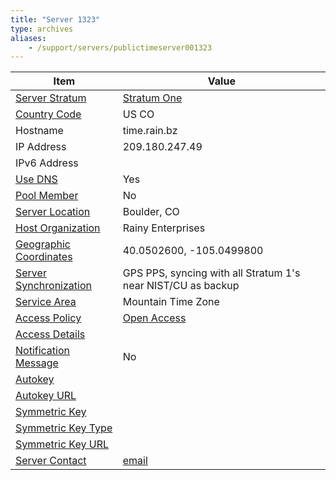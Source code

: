 ```yaml
---
title: "Server 1323"
type: archives
aliases:
    - /support/servers/publictimeserver001323
---
```


| Item | Value |
| ----- | ----- |
| [Server Stratum](/support/servers/serverstratum) | [Stratum One](/support/servers/stratumonetimeservers) |
| [Country Code](/support/servers/countrycode) | US CO |
| Hostname |  time.rain.bz |
| IP Address |  209.180.247.49 |
| IPv6 Address | |
| [Use DNS](/support/servers/usedns) | Yes |
| [Pool Member](/support/servers/poolmember) | No |
| [Server Location](/support/servers/serverlocation) |  Boulder, CO  |
| [Host Organization](/support/servers/hostorganization) |  Rainy Enterprises |
| [ Geographic Coordinates](/support/servers/geographiccoordinates) |  40.0502600, -105.0499800 |
| [Server Synchronization](/support/servers/serversynchronization) |  GPS PPS, syncing with all Stratum 1's near NIST/CU as backup  |
| [Service Area](/support/servers/servicearea) |  Mountain Time Zone  |
| [Access Policy](/support/servers/accesspolicy) | [Open Access](/support/servers/openaccess) |
| [Access Details](/support/servers/accessdetails) |  |
| [Notification Message](/support/servers/notificationmessage) | No |
| [Autokey](/support/servers/autokey) |  |
| [Autokey URL](/support/servers/autokeyurl) | |
| [Symmetric Key](/support/servers/symmetrickey) |  |
| [Symmetric Key Type](/support/servers/symmetrickeytype) | |
| [Symmetric Key URL](/support/servers/symmetrickeyurl) | |
| [Server Contact](/support/servers/servercontact) | [email](mailto:timekeeper@rain.bz) |